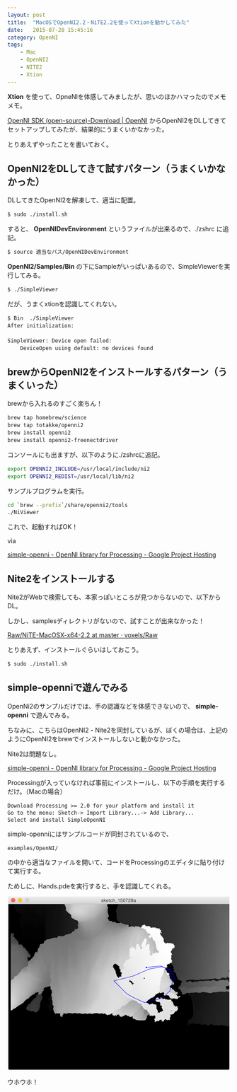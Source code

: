 ```yaml
---
layout: post
title:  "MacOSでOpenNI2.2・NiTE2.2を使ってXtionを動かしてみた"
date:   2015-07-28 15:45:16
category: OpenNI
tags:
    - Mac
    - OpenNI2
    - NITE2
    - Xtion
---
```


**Xtion** を使って、OpneNIを体感してみましたが、思いのほかハマったのでメモメモ。

[OpenNI SDK (open-source)-Download | OpenNI](http://openni.ru/openni-sdk/index.html) からOpenNI2をDLしてきてセットアップしてみたが、結果的にうまくいかなかった。

とりあえずやったことを書いておく。

## OpenNI2をDLしてきて試すパターン（うまくいかなかった）

DLしてきたOpenNI2を解凍して、適当に配置。

```bash
$ sudo ./install.sh
```

すると、 **OpenNIDevEnvironment** というファイルが出来るので、./zshrc に追記。

```bash
$ source 適当なパス/OpenNIDevEnvironment
```

**OpenNI2/Samples/Bin** の下にSampleがいっぱいあるので、SimpleViewerを実行してみる。

```bash
$ ./SimpleViewer
```

だが、うまくxtionを認識してくれない。

```bash
$ Bin  ./SimpleViewer
After initialization:

SimpleViewer: Device open failed:
	DeviceOpen using default: no devices found
```

## brewからOpenNI2をインストールするパターン（うまくいった）

brewから入れるのすごく楽ちん！

```bash
brew tap homebrew/science
brew tap totakke/openni2
brew install openni2
brew install openni2-freenectdriver
```

コンソールにも出ますが、以下のように./zshrcに追記。

```bash
export OPENNI2_INCLUDE=/usr/local/include/ni2
export OPENNI2_REDIST=/usr/local/lib/ni2
```

サンプルプログラムを実行。

```bash
cd `brew --prefix`/share/openni2/tools
./NiViewer
```

これで、起動すればOK！

via

[simple-openni - OpenNI library for Processing - Google Project Hosting](https://code.google.com/p/simple-openni/)

## Nite2をインストールする

Nite2がWebで検索しても、本家っぽいところが見つからないので、以下からDL。

しかし、samplesディレクトリがないので、試すことが出来なかった！

[Raw/NiTE-MacOSX-x64-2.2 at master · voxels/Raw](https://github.com/voxels/Raw/tree/master/NiTE-MacOSX-x64-2.2)

とりあえず、インストールぐらいはしておこう。

```bash
$ sudo ./install.sh
```

## simple-openniで遊んでみる

OpenNi2のサンプルだけでは、手の認識などを体感できないので、 **simple-openni** で遊んでみる。

ちなみに、こちらはOpenNI2・Nite2を同封しているが、ぼくの場合は、上記のようにOpenNI2をbrewでインストールしないと動かなかった。

Nite2は問題なし。

[simple-openni - OpenNI library for Processing - Google Project Hosting](https://code.google.com/p/simple-openni/)

Processingが入っていなければ事前にインストールし、以下の手順を実行するだけ。（Macの場合）

    Download Processing >= 2.0 for your platform and install it
    Go to the menu: Sketch-> Import Library...-> Add Library...
    Select and install SimpleOpenNI

simple-openniにはサンプルコードが同封されているので、

    examples/OpenNI/

の中から適当なファイルを開いて、コードをProcessingのエディタに貼り付けて実行する。

ためしに、Hands.pdeを実行すると、手を認識してくれる。

<p align="center">
  <img src="/public/images/blog/sketch_150728a.png">
</p>

ウホウホ！